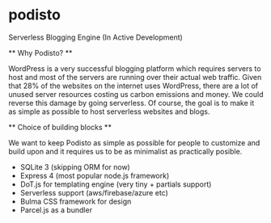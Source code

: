 # podisto
Serverless Blogging Engine (In Active Development)


** Why Podisto? **

WordPress is a very successful blogging platform which requires servers to host and most of the servers are running over their actual web traffic. Given that 28% of the websites on the internet uses WordPress, there are a lot of unused server resources costing us carbon emissions and money. We could reverse this damage by going serverless. Of course, the goal is to make it as simple as possible to host serverless websites and blogs.



** Choice of building blocks **

We want to keep Podisto as simple as possible for people to customize and build upon and it requires us to be as minimalist as practically posible.

- SQLite 3 (skipping ORM for now)
- Express 4 (most popular node.js framework)
- DoT.js for templating engine (very tiny + partials support)
- Serverless support (aws/firebase/azure etc)
- Bulma CSS framework for design
- Parcel.js as a bundler
